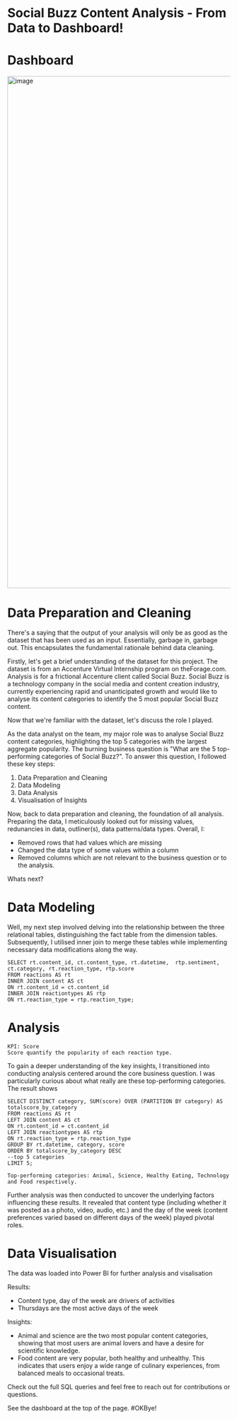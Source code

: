 # Social Buzz Content Analysis - From Data to Dashboard!
# Dashboard

<img width="1158" alt="image" src="https://github.com/bisolaola/Accenture-SocialBuzz/assets/137617628/e08cb183-49f7-4aa4-b991-5cc385c6416c">


# Data Preparation and Cleaning

There's a saying that the output of your analysis will only be as good as the dataset that has been used as an input. Essentially, garbage in, garbage out. This encapsulates the fundamental rationale behind data cleaning.

Firstly, let's get a brief understanding of the dataset for this project. The dataset is from an Accenture Virtual Internship program on theForage.com.  Analysis is for a frictional Accenture client called Social Buzz. Social Buzz is a technology company in the social media and content creation industry, currently experiencing rapid and unanticipated growth and would like to analyse its content categories to identify the 5 most popular Social Buzz content. 

Now that we're familiar with the dataset, let's discuss the role I played.

As the data analyst on the team, my major role was to analyse Social Buzz content categories, highlighting the top 5 categories with the largest aggregate popularity. The burning business question is "What are the 5 top-performing categories of Social Buzz?". To answer this question, I followed these key steps: 

1. Data Preparation and Cleaning
4. Data Modeling
5. Data Analysis
6. Visualisation of Insights

Now, back to data preparation and cleaning, the foundation of all analysis. Preparing the data, I meticulously looked out for missing values, redunancies in data, outliner(s), data patterns/data types. Overall, I:

- Removed rows that had values which are missing
- Changed the data type of some values within a column
- Removed columns which are not relevant to the business question or to the analysis.

Whats next?

# Data Modeling

Well, my next step involved delving into the relationship between the three relational tables, distinguishing the fact table from the dimension tables. Subsequently, I utilised inner join to merge these tables while implementing necessary data modifications along the way.  

    SELECT rt.content_id, ct.content_type, rt.datetime,  rtp.sentiment, ct.category, rt.reaction_type, rtp.score
    FROM reactions AS rt
    INNER JOIN content AS ct
    ON rt.content_id = ct.content_id
    INNER JOIN reactiontypes AS rtp
    ON rt.reaction_type = rtp.reaction_type;

# Analysis 

    KPI: Score
    Score quantify the popularity of each reaction type.

To gain a deeper understanding of the key insights, I transitioned into conducting analysis centered around the core business question. I was particularly curious about what really are these top-performing categories. The result shows 

    SELECT DISTINCT category, SUM(score) OVER (PARTITION BY category) AS totalscore_by_category
    FROM reactions AS rt
    LEFT JOIN content AS ct
    ON rt.content_id = ct.content_id
    LEFT JOIN reactiontypes AS rtp
    ON rt.reaction_type = rtp.reaction_type
    GROUP BY rt.datetime, category, score
    ORDER BY totalscore_by_category DESC
    --top 5 categories 
    LIMIT 5;

    Top-performing categories: Animal, Science, Healthy Eating, Technology and Food respectively. 
    
 
Further analysis was then conducted to uncover the underlying factors influencing these results. It revealed that content type (including whether it was posted as a photo, video, audio, etc.) and the day of the week (content preferences varied based on different days of the week) played pivotal roles.

# Data Visualisation

The data was loaded into Power BI for further analysis and visalisation 

Results: 
- Content type, day of the week are drivers of activities
- Thursdays are the most active days of the week

Insights: 
- Animal and science are the two most popular content categories, showing that most users are animal lovers and have a desire for scientific knowledge.
- Food content are very popular, both healthy and unhealthy. This indicates that users enjoy a wide range of culinary experiences, from balanced meals to occasional treats. 

Check out the full SQL queries and feel free to reach out for contributions or questions. 

See the dashboard at the top of the page. #OKBye!

